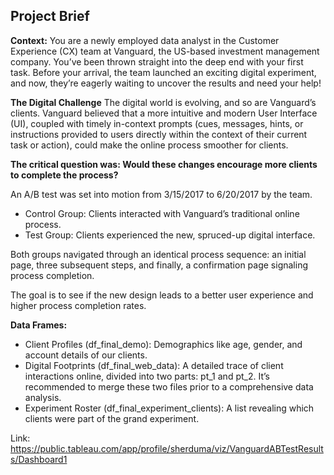 ## Project Brief

**Context:**
You are a newly employed data analyst in the Customer Experience (CX) team at Vanguard, the US-based investment management company. You’ve been thrown straight into the deep end with your first task. Before your arrival, the team launched an exciting digital experiment, and now, they’re eagerly waiting to uncover the results and need your help!

**The Digital Challenge**
The digital world is evolving, and so are Vanguard’s clients. Vanguard believed that a more intuitive and modern User Interface (UI), coupled with timely in-context prompts (cues, messages, hints, or instructions provided to users directly within the context of their current task or action), could make the online process smoother for clients. 

**The critical question was: Would these changes encourage more clients to complete the process?**

An A/B test was set into motion from 3/15/2017 to 6/20/2017 by the team.
- Control Group: Clients interacted with Vanguard’s traditional online process.
- Test Group: Clients experienced the new, spruced-up digital interface.

Both groups navigated through an identical process sequence: an initial page, three subsequent steps, and finally, a confirmation page signaling process completion.

The goal is to see if the new design leads to a better user experience and higher process completion rates.

**Data Frames:**
- Client Profiles (df_final_demo): Demographics like age, gender, and account details of our clients.
- Digital Footprints (df_final_web_data): A detailed trace of client interactions online, divided into two parts: pt_1 and pt_2. It’s recommended to merge these two files prior to a comprehensive data analysis.
- Experiment Roster (df_final_experiment_clients): A list revealing which clients were part of the grand experiment.

Link: https://public.tableau.com/app/profile/sherduma/viz/VanguardABTestResults/Dashboard1